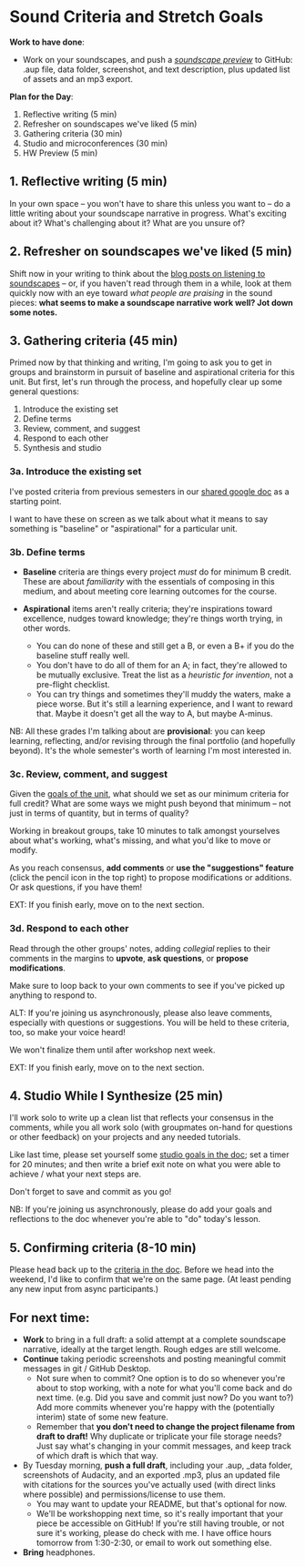 
# Sound Criteria and Stretch Goals

**Work to have done**:

* Work on your soundscapes, and push a _[soundscape preview](https://github.com/benmiller314/soundscape2021spring)_ to GitHub: .aup file, data folder, screenshot, and text description, plus updated list of assets and an mp3 export.

**Plan for the Day**:
1. Reflective writing (5 min)
2. Refresher on soundscapes we've liked (5 min)
3. Gathering criteria (30 min)
4. Studio and microconferences (30 min)
5. HW Preview (5 min)

<!-- Start with review of GH Desktop for pushing large folders -->
## 1. Reflective writing (5 min)
<div class="alert alert-success">
In your own space – you won't have to share this unless you want to – do a little writing about your soundscape narrative in progress. What's exciting about it? What's challenging about it? What are you unsure of?
</div>

## 2. Refresher on soundscapes we've liked (5 min)
Shift now in your writing to think about the [blog posts on listening to soundscapes]({{site.github.issues_url}}/2) – or, if you haven't read through them in a while, look at them quickly now with an eye toward _what people are praising_ in the sound pieces: **what seems to make a soundscape narrative work well? Jot down some notes.**

## 3. Gathering criteria (45 min)
Primed now by that thinking and writing, I'm going to ask you to get in groups and brainstorm in pursuit of baseline and aspirational criteria for this unit. But first, let's run through the process, and hopefully clear up some general questions:

<ol class="lalpha">
  <li>Introduce the existing set</li>
  <li>Define terms</li>
  <li>Review, comment, and suggest</li>
  <li>Respond to each other</li>
  <li>Synthesis and studio</li>
</ol>

### 3a. Introduce the existing set

I've posted criteria from previous semesters in our [shared google doc](http://bit.ly/cdm2021spring-notes) as a starting point.

I want to have these on screen as we talk about what it means to say something is "baseline" or "aspirational" for a particular unit.

### 3b. Define terms

* **Baseline** criteria are things every project _must_ do for minimum B credit. These are about *familiarity* with the essentials of composing in this medium, and about meeting core learning outcomes for the course.

* **Aspirational** items aren't really criteria; they're inspirations toward excellence, nudges toward knowledge; they're things worth trying, in other words.
  * You can do none of these and still get a B, or even a B+ if you do the baseline stuff really well.
  * You don't have to do all of them for an A; in fact, they're allowed to be mutually exclusive. Treat the list as a _heuristic for invention_, not a pre-flight checklist.
  * You can try things and sometimes they'll muddy the waters, make a piece worse. But it's still a learning experience, and I want to reward that. Maybe it doesn't get all the way to A, but maybe A-minus.

<div class="alert alert-info">NB: All these grades I'm talking about are  <strong>provisional</strong>: you can keep learning, reflecting, and/or revising through the final portfolio (and hopefully beyond). It's the whole semester's worth of learning I'm most interested in.</div>

### 3c. Review, comment, and suggest

Given the <a href="https://github.com/benmiller314/soundscape2021spring">goals of the unit</a>, what should we set as our minimum criteria for full credit? What are some ways we might push beyond that minimum – not just in terms of quantity, but in terms of quality?

<!-- That is, <strong>I really want you to see these aspirational goals as opportunities to stretch yourselves and your skills, not just to do more of the same.</strong> Think about what would be new and potentially exciting, but not required for everyone. -->

<div class="alert alert-success">
Working in breakout groups, take 10 minutes to talk amongst yourselves about what's working, what's missing, and what you'd like to move or modify.

As you reach consensus, <strong>add comments</strong> or <strong>use the "suggestions" feature</strong> (click the pencil icon in the top right) to propose modifications or additions. Or ask questions, if you have them!
</div>

EXT: If you finish early, move on to the next section.

### 3d. Respond to each other
Read through the other groups' notes, adding *collegial* replies to their comments in the margins to **upvote**, **ask questions**, or **propose modifications**.

Make sure to loop back to your own comments to see if you've picked up anything to respond to.

<div class="alert alert-warning">
ALT: If you're joining us asynchronously, please also leave comments, especially with questions or suggestions. You will be held to these criteria, too, so make your voice heard!

We won't finalize them until after workshop next week.
</div>

EXT: If you finish early, move on to the next section.

## 4. Studio While I Synthesize (25 min)

I'll work solo to write up a clean list that reflects your consensus in the comments, while you all work solo (with groupmates on-hand for questions or other feedback) on your projects and any needed tutorials.

<div class="alert alert-success">Like last time, please set yourself some <a href="http://bit.ly/cdm2021spring-notes">studio goals in the doc</a>; set a timer for 20 minutes; and then write a brief exit note on what you were able to achieve / what your next steps are.</div>

Don't forget to save and commit as you go!

<div class="alert alert-warning">
NB: If you're joining us asynchronously, please do add your goals and reflections to the doc whenever you're able to "do" today's lesson.
</div>


## 5. Confirming criteria (8-10 min)
Please head back up to the [criteria in the doc](http://bit.ly/cdm2021spring-notes). Before we head into the weekend, I'd like to confirm that we're on the same page. (At least pending any new input from async participants.)



## For next time:

* **Work** to bring in a full draft: a solid attempt at a complete soundscape narrative, ideally at the target length. Rough edges are still welcome.
* **Continue** taking periodic screenshots and posting meaningful commit messages in git / GitHub Desktop.
  - Not sure when to commit? One option is to do so whenever you're about to stop working, with a note for what you'll come back and do next time. (e.g. Did you save and commit just now? Do you want to?) Add more commits whenever you're happy with the (potentially interim) state of some new feature.
  - Remember that **you don't need to change the project filename from draft to draft!** Why duplicate or triplicate your file storage needs? Just say what's changing in your commit messages, and keep track of which draft is which that way.
* By Tuesday morning, **push a full draft**, including  your .aup, _data folder, screenshots of Audacity, and an exported .mp3, plus an updated file with citations for the sources you've actually used (with direct links where possible) and permissions/license to use them.
  - You may want to update your README, but that's optional for now.
  - We'll be workshopping next time, so it's really important that your piece be accessible on GitHub! If you're still having trouble, or not sure it's working, please do check with me. I have office hours tomorrow from 1:30-2:30, or email to work out something else.
* **Bring** headphones.
